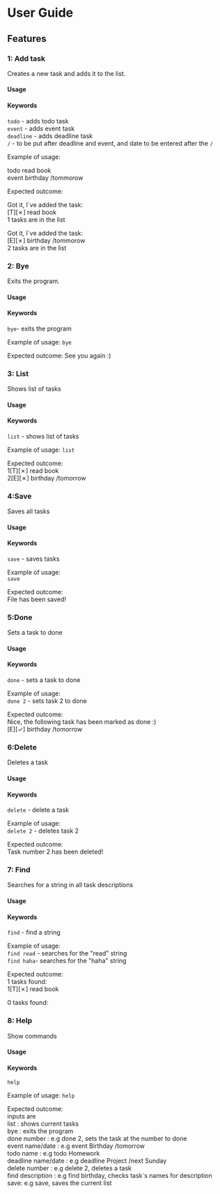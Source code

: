 # User Guide

## Features 

### 1: Add task
Creates a new task and adds it to the list. 
#### Usage

#### Keywords

`todo` - adds todo task  
`event` - adds event task  
`deadline` - adds deadline task  
`/` -  to be put after deadline and event, and date to be entered after the `/`

Example of usage: 

todo read book  
event birthday /tommorow  

Expected outcome:

Got it, I`ve added the task:  
[T][✗] read book  
1 tasks are in the list  

Got it, I`ve added the task:  
[E][✗] birthday /tommorow  
2 tasks are in the list  

### 2: Bye
Exits the program.
#### Usage

#### Keywords

`bye`- exits the program

Example of usage:
`bye`

Expected outcome: 
See you again :)

### 3: List
Shows list of tasks
#### Usage

#### Keywords

`list` - shows list of tasks

Example of usage:
`list`

Expected outcome:  
1[T][✗] read book  
2[E][✗] birthday /tomorrow  

### 4:Save
Saves all tasks
#### Usage

#### Keywords

`save` - saves tasks

Example of usage:  
`save`  

Expected outcome:  
File has been saved!

### 5:Done
Sets a task to done
#### Usage

#### Keywords

`done` - sets a task to done

Example of usage:  
`done 2` - sets task 2 to done  

Expected outcome:    
Nice, the following task has been marked as done :)  
[E][✓] birthday /tomorrow  

### 6:Delete
Deletes a task
#### Usage

#### Keywords

`delete` - delete a task

Example of usage:  
`delete 2` - deletes task 2  

Expected outcome:  
Task number 2 has been deleted!

### 7: Find
Searches for a string in all task descriptions
#### Usage

#### Keywords

`find` - find a string

Example of usage:  
`find read` - searches for the "read" string  
`find haha`- searches for the "haha" string 

Expected outcome:  
1 tasks found:  
1[T][✗] read book

0 tasks found:


### 8: Help
Show commands
#### Usage

#### Keywords

`help`

Example of usage:
`help`  

Expected outcome:  
inputs are   
list : shows current tasks  
bye : exits the program  
done number : e.g done 2, sets the task at the number to done   
event name/date : e.g event Birthday /tomorrow   
todo name : e.g todo Homework  
deadline name/date : e.g deadline Project /next Sunday  
delete number : e.g delete 2, deletes a task  
find description : e.g find birthday, checks task`s names for description  
save: e.g save, saves the current list  

